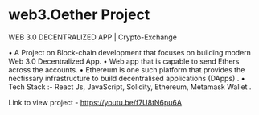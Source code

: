 # web3.Oether Project 
WEB 3.0 DECENTRALIZED APP | Crypto-Exchange

• A Project on Block-chain development that focuses on building modern Web 3.0 Decentralized App.
• Web app that is capable to send Ethers across the accounts.
• Ethereum is one such platform that provides the necfissary infrastructure to build decentralised applications (DApps) .
• Tech Stack :- React Js, JavaScript, Solidity, Ethereum, Metamask Wallet .

Link to view project - https://youtu.be/f7U8tN6pu6A
